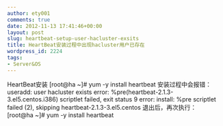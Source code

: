 ```yaml
---
author: ety001
comments: true
date: 2012-11-13 17:41:46+00:00
layout: post
slug: heartbeat-setup-user-hacluster-exsits
title: HeartBeat安装过程中出现hacluster用户已存在
wordpress_id: 2224
tags:
- Server&OS
---
```


HeartBeat安装
[root@ha ~]# yum -y install heartbeat
安装过程中会报错：
useradd: user hacluster exists
error: %pre(heartbeat-2.1.3-3.el5.centos.i386) scriptlet failed, exit status 9
error:   install: %pre scriptlet failed (2), skipping heartbeat-2.1.3-3.el5.centos
退出后，再次执行：
[root@ha ~]# yum -y install heartbeat
